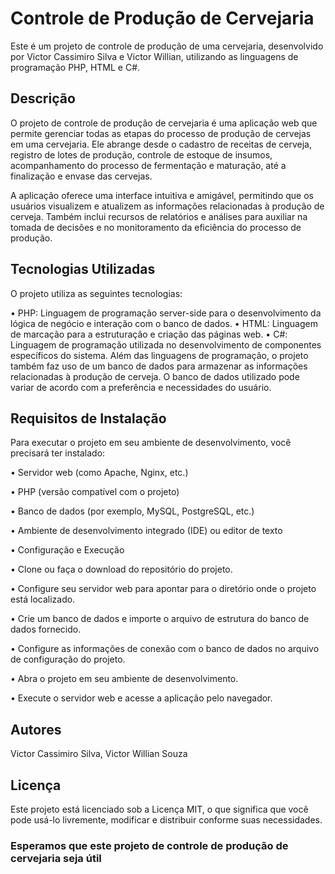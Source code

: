 <h1>Controle de Produção de Cervejaria</h1>
Este é um projeto de controle de produção de uma cervejaria, desenvolvido por Victor Cassimiro Silva e Victor Willian, utilizando as linguagens de programação PHP, HTML e C#.

<h2>Descrição</h2>
O projeto de controle de produção de cervejaria é uma aplicação web que permite gerenciar todas as etapas do processo de produção de cervejas em uma cervejaria. Ele abrange desde o cadastro de receitas de cerveja, registro de lotes de produção, controle de estoque de insumos, acompanhamento do processo de fermentação e maturação, até a finalização e envase das cervejas.

A aplicação oferece uma interface intuitiva e amigável, permitindo que os usuários visualizem e atualizem as informações relacionadas à produção de cerveja. Também inclui recursos de relatórios e análises para auxiliar na tomada de decisões e no monitoramento da eficiência do processo de produção.

<h2>Tecnologias Utilizadas</h2>
O projeto utiliza as seguintes tecnologias:

• PHP: Linguagem de programação server-side para o desenvolvimento da lógica de negócio e interação com o banco de dados.
• HTML: Linguagem de marcação para a estruturação e criação das páginas web.
• C#: Linguagem de programação utilizada no desenvolvimento de componentes específicos do sistema.
Além das linguagens de programação, o projeto também faz uso de um banco de dados para armazenar as informações relacionadas à produção de cerveja. O banco de dados utilizado pode variar de acordo com a preferência e necessidades do usuário.

<h2>Requisitos de Instalação</h2>

Para executar o projeto em seu ambiente de desenvolvimento, você precisará ter instalado:

• Servidor web (como Apache, Nginx, etc.)

• PHP (versão compatível com o projeto)

• Banco de dados (por exemplo, MySQL, PostgreSQL, etc.)

• Ambiente de desenvolvimento integrado (IDE) ou editor de texto

• Configuração e Execução

• Clone ou faça o download do repositório do projeto.

• Configure seu servidor web para apontar para o diretório onde o projeto está localizado.

• Crie um banco de dados e importe o arquivo de estrutura do banco de dados fornecido.

• Configure as informações de conexão com o banco de dados no arquivo de configuração do projeto.

• Abra o projeto em seu ambiente de desenvolvimento.

• Execute o servidor web e acesse a aplicação pelo navegador.

<h2>Autores</h2>
Victor Cassimiro Silva,
Victor Willian Souza

<h2>Licença</h2>
Este projeto está licenciado sob a Licença MIT, o que significa que você pode usá-lo livremente, modificar e distribuir conforme suas necessidades.

<h3>Esperamos que este projeto de controle de produção de cervejaria seja útil</h3>
